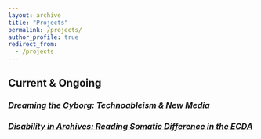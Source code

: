 ```yaml
---
layout: archive
title: "Projects"
permalink: /projects/
author_profile: true
redirect_from:
  - /projects
---
```



## Current & Ongoing 

### [*Dreaming the Cyborg: Technoableism & New Media*](/_projects/project-1.md)

### [*Disability in Archives: Reading Somatic Difference in the ECDA*](/_projects/project-2.md)



